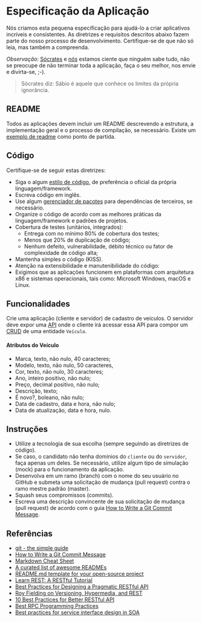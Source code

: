 # Especificação da Aplicação

Nós criamos esta pequena especificação para ajudá-lo a criar aplicativos incríveis e consistentes. As diretrizes e requisitos descritos abaixo fazem parte do nosso processo de desenvolvimento. Certifique-se de que não só leia, mas também a compreenda. 

_Observação:_ [Sócrates](https://en.wikipedia.org/wiki/Socrates) e [nós](http://projetas.com.br/) estamos ciente que ninguém sabe tudo, não se preocupe de não terminar toda a aplicação, faça o seu melhor, nos envie e divirta-se, ;-).

> Sócrates diz: Sábio é aquele que conhece os limites da própria ignorância.

## README

Todos as aplicações devem incluir um README descrevendo a estrutura, a implementação geral e o processo de compilação, se necessário. Existe um [exemplo de readme](README.template.md) como ponto de partida.

## Código

Certifique-se de seguir estas diretrizes:

* Siga o algum [estilo de código](https://en.wikipedia.org/wiki/Programming_style), de preferência o oficial da própria linguagem/framework.
* Escreva código em inglês.
* Use algum [gerenciador de pacotes](https://en.wikipedia.org/wiki/Package_manager) para dependências de terceiros, se necessário.
* Organize o código de acordo com as melhores práticas da linguagem/framework e padrões de projetos.
* Cobertura de testes (unitários, integrados):
  * Entrega com no mínimo 80% de cobertura dos testes;
  * Menos que 20% de duplicação de código;
  * Nenhum defeito, vulnerabilidade, débito técnico ou fator de complexidade de código alta;
* Mantenha simples o código (KISS).
* Atenção na extensibilidade e manutenibilidade do código:
* Exigimos que as aplicações funcionem em plataformas com arquitetura x86 e sistemas operacionais, tais como: Microsoft Windows, macOS e Linux.

## Funcionalidades

Crie uma aplicação (cliente e servidor) de cadastro de veículos. O servidor deve expor uma [API](https://en.wikipedia.org/wiki/Application_programming_interface) onde o cliente irá acessar essa API para compor um [CRUD](https://en.wikipedia.org/wiki/Create,_read,_update_and_delete) de uma entidade `Veículo`.

#### Atributos do Veículo

* Marca, texto, não nulo, 40 caracteres;
* Modelo, texto, não nulo, 50 caracteres, 
* Cor, texto, não nulo, 30 caracteres;
* Ano, inteiro positivo, não nulo;
* Preço, decimal positivo, não nulo;
* Descrição, texto;
* É novo?, boleano, não nulo;
* Data de cadastro, data e hora, não nulo;
* Data de atualização, data e hora, nulo.

## Instruções

* Utilize a tecnologia de sua escolha (sempre seguindo as diretrizes de código).
* Se caso, o candidato não tenha domínios do `cliente` ou do `servidor`, faça apenas um deles. Se necessário, utilize algum tipo de simulação (mock) para o funcionamento da aplicação.
* Desenvolva em um ramo (branch) com o nome do seu usuário no GitHub e submeta uma solicitação de mudança (pull request) contra o ramo mestre padrão (master). 
* Squash seus compromissos (commits). 
* Escreva uma descrição convincente de sua solicitação de mudança (pull request) de acordo com o guia [How to Write a Git Commit Message](https://chris.beams.io/posts/git-commit/).

## Referências

* [git - the simple guide](https://rogerdudler.github.io/git-guide/)
* [How to Write a Git Commit Message](https://chris.beams.io/posts/git-commit/)
* [Markdown Cheat Sheet](https://www.markdownguide.org/cheat-sheet)
* [A curated list of awesome READMEs](https://github.com/matiassingers/awesome-readme)
* [README.md template for your open-source project](https://github.com/dbader/readme-template)
* [Learn REST: A RESTful Tutorial](http://www.restapitutorial.com/)
* [Best Practices for Designing a Pragmatic RESTful API](http://www.vinaysahni.com/best-practices-for-a-pragmatic-restful-api)
* [Roy Fielding on Versioning, Hypermedia, and REST](https://www.infoq.com/articles/roy-fielding-on-versioning)
* [10 Best Practices for Better RESTful API](https://blog.mwaysolutions.com/2014/06/05/10-best-practices-for-better-restful-api/)
* [Best RPC Programming Practices](https://msdn.microsoft.com/en-us/library/windows/desktop/aa373563(v=vs.85).aspx)
* [Best practices for service interface design in SOA](https://www.ibm.com/developerworks/library/ar-servdsgn1/)
